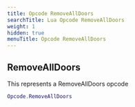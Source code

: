 ```yaml
---
title: Opcode RemoveAllDoors
searchTitle: Lua Opcode RemoveAllDoors
weight: 1
hidden: true
menuTitle: Opcode RemoveAllDoors
---
```

## RemoveAllDoors

This represents a RemoveAllDoors opcode
```lua
Opcode.RemoveAllDoors
```